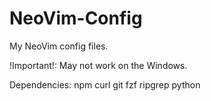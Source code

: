 # NeoVim-Config
My NeoVim config files.

!Important!: May not work on the Windows.

Dependencies:
  npm
  curl
  git
  fzf
  ripgrep
  python
